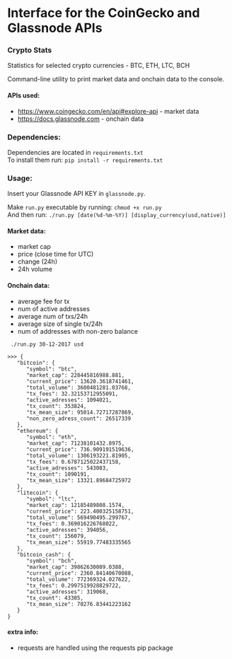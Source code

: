 # Interface for the CoinGecko and Glassnode APIs

### Crypto Stats
Statistics for selected crypto currencies - BTC, ETH, LTC, BCH

Command-line utility to print market data and onchain data to the console.

#### APIs used:
- https://www.coingecko.com/en/api#explore-api - market data
- https://docs.glassnode.com - onchain data

### Dependencies:
Dependencies are located in `requirements.txt`<br> 
To install them run: `pip install -r requirements.txt`

### Usage:

Insert your Glassnode API KEY in `glassnode.py`.

Make `run.py` executable by running:
`chmod +x run.py` <br>
And then run: `./run.py [date(%d-%m-%Y)] [display_currency(usd,native)]`

#### Market data:
- market cap
- price (close time for UTC)
- change (24h)
- 24h volume

#### Onchain data:
- average fee for tx
- num of active addresses
- average num of txs/24h
- average size of single tx/24h
- num of addresses with non-zero balance

```
 ./run.py 30-12-2017 usd

>>> {
   "bitcoin": {
      "symbol": "btc",
      "market_cap": 228445816988.881,
      "current_price": 13620.3618741461,
      "total_volume": 3600481281.03768,
      "tx_fees": 32.32153712955091,
      "active_adresses": 1094021,
      "tx_count": 353824,
      "tx_mean_size": 95014.72717287869,
      "non_zero_adress_count": 26517339
   },
   "ethereum": {
      "symbol": "eth",
      "market_cap": 71238101432.8975,
      "current_price": 736.909191519636,
      "total_volume": 1306193221.81905,
      "tx_fees": 0.6787125022437158,
      "active_adresses": 543083,
      "tx_count": 1090191,
      "tx_mean_size": 13321.89684725972
   },
   "litecoin": {
      "symbol": "ltc",
      "market_cap": 12185489808.1574,
      "current_price": 223.400325158751,
      "total_volume": 569490495.299767,
      "tx_fees": 0.369016226768022,
      "active_adresses": 394056,
      "tx_count": 156079,
      "tx_mean_size": 55919.77483335565
   },
   "bitcoin_cash": {
      "symbol": "bch",
      "market_cap": 39862630089.0388,
      "current_price": 2360.84140670088,
      "total_volume": 772369324.027622,
      "tx_fees": 0.2997519928829722,
      "active_adresses": 319068,
      "tx_count": 43305,
      "tx_mean_size": 70276.83441223162
   }
}
```

#### extra info:
- requests are handled using the requests pip package
